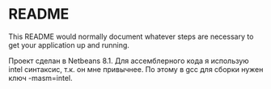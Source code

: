 # README #

This README would normally document whatever steps are necessary to get your application up and running.

Проект сделан в Netbeans 8.1.
Для ассемблерного кода я использую intel синтаксис, т.к. он мне привычнее.
По этому в gcc для сборки нужен ключ -masm=intel.